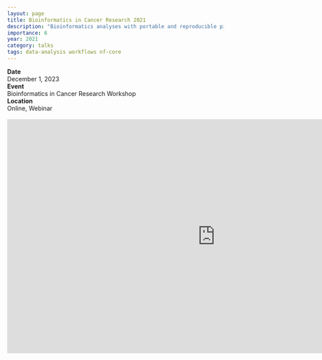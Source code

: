 ```yaml
---
layout: page
title: Bioinformatics in Cancer Research 2021
description: "Bioinformatics analyses with portable and reproducible pipelines on public data"
importance: 6
year: 2021
category: talks
tags: data-analysis workflows nf-core
---
```


<div class="row">
  <div class="col-md-1"></div>
  <div class="col-md-10">
    <div class="row">
      <div class="col-12 col-md-3 pub-row-heading"><b>Date</b></div>
      <div class="col-12 col-md-9">
        December 1, 2023
      </div>
    </div>
  </div>
  <div class="col-md-1"></div>
</div>
<div class="d-md-none space-below"></div>
<div class="row">
  <div class="col-md-1"></div>
  <div class="col-md-10">
    <div class="row">
      <div class="col-12 col-md-3 pub-row-heading"><b>Event</b></div>
      <div class="col-12 col-md-9">
        Bioinformatics in Cancer Research Workshop
       </div>
     </div>
   </div>
<div class="col-md-1"></div>
</div>
<div class="d-md-none space-below"></div>
<div class="row">
  <div class="col-md-1"></div>
  <div class="col-md-10">
    <div class="row">
      <div class="col-12 col-md-3 pub-row-heading"><b>Location</b></div>
      <div class="col-12 col-md-9">
         Online, Webinar
      </div>
     </div>
   </div>
<div class="col-md-1"></div>
</div>
<div class="d-md-none space-below"></div>

<br>

<div class="row justify-content-sm-center">
    <iframe width="966" height="543" src="https://www.youtube.com/embed/HaAk9flXW0Q" title="Friederike Hanssen - Bioinformatics analyses with portable and reproducible pipelines on public data" frameborder="0" allow="accelerometer; autoplay; clipboard-write; encrypted-media; gyroscope; picture-in-picture; web-share" allowfullscreen></iframe>
</div>

